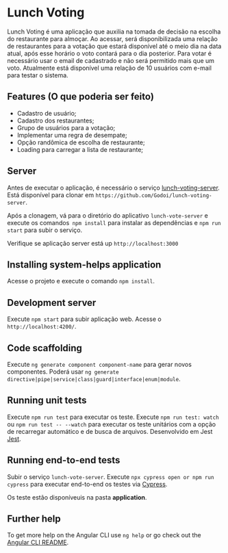 # Lunch Voting
Lunch Voting é uma aplicação que auxilia na tomada de decisão na escolha do restaurante para
almoçar. Ao acessar, será disponibilizada uma relação de restaurantes para a votação que estará disponível até o meio dia na data atual, após esse horário o voto contará para o
dia posterior. 
Para votar é necessário usar o email de cadastrado e não será permitido mais que um voto.
Atualmente está disponível uma relação de 10 usuários com e-mail para testar o sistema.

## Features (O que poderia ser feito)
- Cadastro de usuário;
- Cadastro dos restaurantes;
- Grupo de usuários para a votação;
- Implementar uma regra de desempate;
- Opção randômica de escolha de restaurante;
- Loading para carregar a lista de restaurante;

## Server
Antes de executar o aplicação, é necessário o serviço  [lunch-voting-server](https://github.com/Godoi/lunch-voting-server). Está disponível para clonar em `https://github.com/Godoi/lunch-voting-server`. 

Após a clonagem, vá para o diretório do aplicativo `lunch-vote-server` e execute os comandos` npm install` para instalar as dependências e `npm run start` para subir o serviço.

Verifique se aplicação server está up `http://localhost:3000`

## Installing system-helps application
Acesse o projeto e execute o comando `npm install`.

## Development server
Execute `npm start` para subir aplicação web. Acesse o `http://localhost:4200/`.

## Code scaffolding
Execute `ng generate component component-name` para gerar novos componentes. Poderá usar `ng generate directive|pipe|service|class|guard|interface|enum|module`.

## Running unit tests
Execute `npm run test` para executar os teste.
Execute `npm run test: watch` ou `npm run test -- --watch` para executar os teste unitários com
a opção de recarregar automático e de busca de arquivos.
Desenvolvido em Jest [Jest](https://jestjs.io/).

## Running end-to-end tests
Subir o serviço `lunch-vote-server`.
Execute `npx cypress open or npm run cypress` para executar end-to-end os testes via [Cypress](https://docs.cypress.io/guides/overview/why-cypress.html).

Os teste estão disponíveuis na pasta <b>application</b>.

## Further help
To get more help on the Angular CLI use `ng help` or go check out the [Angular CLI README](https://github.com/angular/angular-cli/blob/master/README.md).